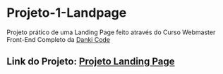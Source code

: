 # Projeto-1-Landpage

Projeto prático de uma Landing Page feito através do Curso Webmaster Front-End Completo da [Danki Code](https://cursos.dankicode.com/)

## Link do Projeto: [Projeto Landing Page](https://marcelo-rafael.github.io/projeto-1-landpage/)
